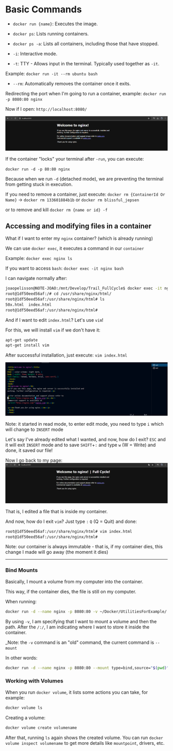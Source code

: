 # Basic Commands

- `docker run {name}`: Executes the image.

- `docker ps`: Lists running containers.

- `docker ps -a`: Lists all containers, including those that have stopped.

- `-i`: Interactive mode.
- `-t`: TTY - Allows input in the terminal. Typically used together as `-it`.

Example: `docker run -it --rm ubuntu bash`

- `--rm`: Automatically removes the container once it exits.

Redirecting the port when I'm going to run a container, example:
`docker run -p 8080:80 nginx`

Now if I open: `http://localhost:8080/`

<img src="./welcomeToNginx.png" />

If the container "locks" your terminal after `-run`, you can execute:

`docker run -d -p 80:80 nginx`

Because when we run `-d` (detached mode), we are preventing the terminal from getting stuck in execution.

If you need to remove a container, just execute:
`docker rm {ContainerId Or Name}` -> `docker rm 133601884b1b` or `docker rm blissful_jepsen` 

or to remove and kill
`docker rm {name or id} -f`
## Accessing and modifying files in a container

What if I want to enter my `nginx` container? (which is already running)

We can use `docker exec`, it executes a command in our `container`

Example: `docker exec nginx ls` 

If you want to access `bash`: `docker exec -it nginx bash`

I can navigate normally after:

```bash
joaopelisson@NOTE-JOAO:/mnt/Develop/Trail_FullCycle$ docker exec -it nginx bash
root@1df50eed56af:/# cd /usr/share/nginx/html/
root@1df50eed56af:/usr/share/nginx/html# ls
50x.html  index.html
root@1df50eed56af:/usr/share/nginx/html#
```
And if I want to edit `index.html`? Let's use `vim`!

For this, we will install `vim` if we don't have it: 

```bash
apt-get update
apt-get install vim
```

After successful installation, just execute: `vim index.html`

<img src="./vim1.png" alt="Vim" />

Note: it started in read mode, to enter edit mode, you need to type `i` which will change to `INSERT` mode

Let's say I've already edited what I wanted, and now, how do I exit? `ESC` and it will exit `INSERT` mode and to save `SHIFT`+`:` and type `w` (W = Write) and done, it saved our file!

Now I go back to my page:
<img src="./welcomeToNginx2.png" />

That is, I edited a file that is inside my container.

And now, how do I exit `vim`? Just type `:` `Q` (Q = Quit)
and done:

```bash
root@1df50eed56af:/usr/share/nginx/html# vim index.html
root@1df50eed56af:/usr/share/nginx/html#
```

Note: our container is always immutable - that is, if my container dies, this change I made will go away (the moment it dies)

---

### Bind Mounts

Basically, I mount a volume from my computer into the container.

This way, if the container dies, the file is still on my computer.

When running:
```bash
docker run -d --name nginx -p 8080:80 -v ~/Docker/UtilitiesForExample/:/usr/share/nginx/html nginx
```
By using `-v`, I am specifying that I want to mount a volume and then the path. After the `/:/`, I am indicating where I want to store it inside the container.

_Note: the `-v` command is an "old" command, the current command is `--mount`

In other words:

```bash
docker run -d --name nginx -p 8080:80 --mount type=bind,source="$(pwd)"/Docker/UtilitiesForExample/,target=/usr/share/nginx/html nginx
```

### Working with Volumes

When you run `docker volume`, it lists some actions you can take, for example:

```bash
docker volume ls
```

Creating a volume:

```bash
docker volume create volumename
```

After that, running `ls` again shows the created volume. You can run `docker volume inspect volumename` to get more details like `mountpoint`, drivers, etc.